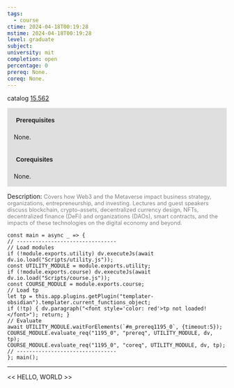 ```yaml
---
tags:
  - course
ctime: 2024-04-18T00:19:28
mstime: 2024-04-18T00:19:28
level: graduate
subject: 
university: mit
completion: open
percentage: 0
prereq: None.
coreq: None.
---
```


catalog [15.562](http://student.mit.edu/catalog/m15b.html#15.562)

<span style="display: block; padding: 15px; background-color: rgb(100, 100, 100, 0.2);"><font id="m_prereq1195_0" style="display: block; font-family: Arial, sans-serif; font-weight: bold; padding: 5px">Prerequisites</font><br><span id="prereq1195_0">None.</span></span>
<span style="display: block; padding: 15px; background-color: rgb(100, 100, 100, 0.2);"><font id="m_coreq1195_0" style="display: block; font-family: Arial, sans-serif; font-weight: bold; padding: 5px">Corequisites</font><br><span id="coreq1195_0">None.</span></span>

<font style="">Description:</font>
<font style="color: grey; font-size: 0.8rem;">Covers how Web3 and the Metaverse impact business strategy, organizations, entrepreneurship, and investing. Lectures and guest speakers discuss blockchain, crypto-assets, decentralized currency design, NFTs, decentralized finance (DeFi) and organizations (DAOs), smart contracts, and the impacts of these technologies on the digital economy and beyond.</font>

```dataviewjs
const main = async _ => {
// --------------------------------
// Load modules
if (!module.exports.utility) dv.executeJs(await dv.io.load("Scripts/utility.js"));
const UTILITY_MODULE = module.exports.utility;
if (!module.exports.course) dv.executeJs(await dv.io.load("Scripts/course.js"));
const COURSE_MODULE = module.exports.course;
// Load tp
let tp = this.app.plugins.getPlugin("templater-obsidian").templater.current_functions_object;
if (!tp) { dv.paragraph("<font style='color: red'>tp not loaded!</font>"); return; }
// Evaluate
await UTILITY_MODULE.waitForElements(`#m_prereq1195_0`, {timeout:5});
COURSE_MODULE.evaluate_req("1195_0", "prereq", UTILITY_MODULE, dv, tp);
COURSE_MODULE.evaluate_req("1195_0", "coreq", UTILITY_MODULE, dv, tp);
// --------------------------------
}; main();
```

---

<< HELLO, WORLD >>
